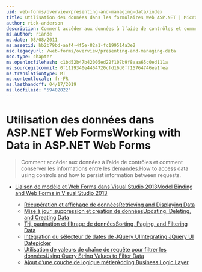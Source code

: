 ```yaml
---
uid: web-forms/overview/presenting-and-managing-data/index
title: Utilisation des données dans les formulaires Web ASP.NET | Microsoft Docs
author: rick-anderson
description: Comment accéder aux données à l’aide de contrôles et comment conserver les informations entre les demandes.
ms.author: riande
ms.date: 08/08/2011
ms.assetid: bb2b79bd-aaf4-4f5e-82a1-fc199514a3e2
msc.legacyurl: /web-forms/overview/presenting-and-managing-data
msc.type: chapter
ms.openlocfilehash: c1bd52b47b42005ed22f107b9f8aaa65c0ed111a
ms.sourcegitcommit: 0f1119340e4464720cfd16d0ff15764746ea1fea
ms.translationtype: MT
ms.contentlocale: fr-FR
ms.lasthandoff: 04/17/2019
ms.locfileid: "59402022"
---
```

# <a name="working-with-data-in-aspnet-web-forms"></a><span data-ttu-id="93341-103">Utilisation des données dans ASP.NET Web Forms</span><span class="sxs-lookup"><span data-stu-id="93341-103">Working with Data in ASP.NET Web Forms</span></span>

> <span data-ttu-id="93341-104">Comment accéder aux données à l’aide de contrôles et comment conserver les informations entre les demandes.</span><span class="sxs-lookup"><span data-stu-id="93341-104">How to access data using controls and how to persist information between requests.</span></span>


- [<span data-ttu-id="93341-105">Liaison de modèle et Web Forms dans Visual Studio 2013</span><span class="sxs-lookup"><span data-stu-id="93341-105">Model Binding and Web Forms in Visual Studio 2013</span></span>](model-binding/index.md)

    - [<span data-ttu-id="93341-106">Récupération et affichage de données</span><span class="sxs-lookup"><span data-stu-id="93341-106">Retrieving and Displaying Data</span></span>](model-binding/retrieving-data.md)
    - [<span data-ttu-id="93341-107">Mise à jour, suppression et création de données</span><span class="sxs-lookup"><span data-stu-id="93341-107">Updating, Deleting, and Creating Data</span></span>](model-binding/updating-deleting-and-creating-data.md)
    - [<span data-ttu-id="93341-108">Tri, pagination et filtrage de données</span><span class="sxs-lookup"><span data-stu-id="93341-108">Sorting, Paging, and Filtering Data</span></span>](model-binding/sorting-paging-and-filtering-data.md)
    - [<span data-ttu-id="93341-109">Intégration du sélecteur de dates de JQuery UI</span><span class="sxs-lookup"><span data-stu-id="93341-109">Integrating JQuery UI Datepicker</span></span>](model-binding/integrating-jquery-ui.md)
    - [<span data-ttu-id="93341-110">Utilisation de valeurs de chaîne de requête pour filtrer les données</span><span class="sxs-lookup"><span data-stu-id="93341-110">Using Query String Values to Filter Data</span></span>](model-binding/using-query-string-values-to-retrieve-data.md)
    - [<span data-ttu-id="93341-111">Ajout d’une couche de logique métier</span><span class="sxs-lookup"><span data-stu-id="93341-111">Adding Business Logic Layer</span></span>](model-binding/adding-business-logic-layer.md)
